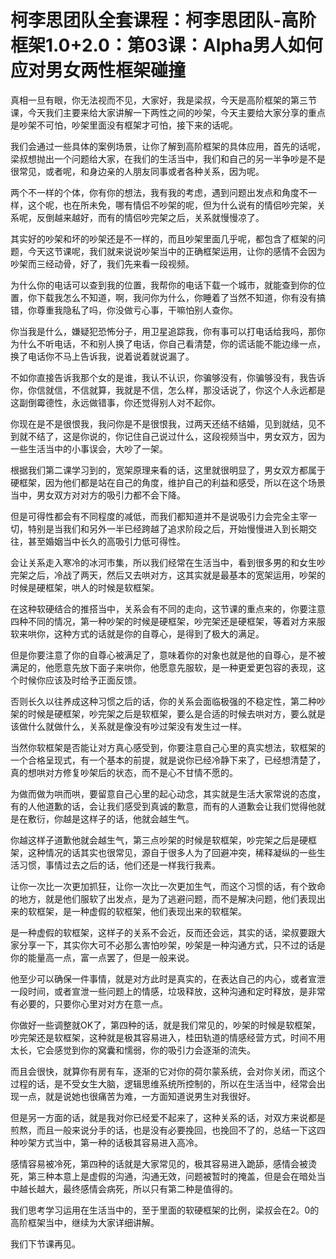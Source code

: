# 柯李思团队全套课程：柯李思团队-高阶框架1.0+2.0：第03课：Alpha男人如何应对男女两性框架碰撞

真相一旦有眼，你无法视而不见，大家好，我是梁叔，今天是高阶框架的第三节课，今天我们主要来给大家讲解一下两性之间的吵架，今天主要给大家分享的重点是吵架不可怕，吵架里面没有框架才可怕，接下来的话呢。

我们会通过一些具体的案例场景，让你了解到高阶框架的具体应用，首先的话呢，梁叔想抛出一个问题给大家，在我们的生活当中，我们和自己的另一半争吵是不是很常见，或者呢，和身边亲的人朋友同事或者各种关系，因为呢。

两个不一样的个体，你有你的想法，我有我的考虑，遇到问题出发点和角度不一样，这个呢，也在所未免，哪有情侣不吵架的呢，但为什么说有的情侣吵完架，关系呢，反倒越来越好，而有的情侣吵完架之后，关系就慢慢凉了。

其实好的吵架和坏的吵架还是不一样的，而且吵架里面几乎呢，都包含了框架的问题，今天这节课呢，我们就来说说吵架当中的正确框架运用，让你的感情不会因为吵架而三经动骨，好了，我们先来看一段视频。

为什么你的电话可以查到我的位置，我帮你的电话下载一个城市，就能查到你的位置，你下载我怎么不知道，啊，我问你为什么，你睡着了当然不知道，你有没有搞错，你尊重我隐私了吗，你没做亏心事，干嘛怕别人查你。

你当我是什么，嫌疑犯恐怖分子，用卫星追踪我，你有事可以打电话给我吗，那你为什么不听电话，不和别人换了电话，你自己看清楚，你的谎话能不能边缘一点，换了电话你不马上告诉我，说着说着就说漏了。

不如你直接告诉我那个女的是谁，我认不认识，你骗够没有，你骗够没有，我告诉你，你信就信，不信就算，我就是不信，怎么样，那没话说了，你这个人永远都是这副倒霉德性，永远做错事，你还觉得别人对不起你。

你现在是不是很恨我，我问你是不是很恨我，过两天还结不结婚，见到就结，见不到就不结了，这是你说的，你记住自己说过什么，这段视频当中，男女双方，因为一些生活当中的小事误会，大吵了一架。

根据我们第二课学习到的，宽架原理来看的话，这里就很明显了，男女双方都属于硬框架，因为他们都是站在自己的角度，维护自己的利益和感受，所以在这个场景当中，男女双方对对方的吸引力都不会下降。

但是可得性都会有不同程度的减低，而我们都知道并不是说吸引力会完全主宰一切，特别是当我们和另外一半已经跨越了追求阶段之后，开始慢慢进入到长期交往，甚至婚姻当中长久的高吸引力低可得性。

会让关系走入寒冷的冰河市集，所以我们经常在生活当中，看到很多男的和女生吵完架之后，冷战了两天，然后又去哄对方，这其实就是最基本的宽架运用，吵架的时候是硬框架，哄人的时候是软框架。

在这种软硬结合的推搭当中，关系会有不同的走向，这节课的重点来的，你要注意四种不同的情况，第一种吵架的时候是硬框架，吵完架还是硬框架，等着对方来服软来哄你，这种方式的话就是你的自尊心，是得到了极大的满足。

但是你要注意了你的自尊心被满足了，意味着你的对象也就是他的自尊心，是不被满足的，他愿意先放下面子来哄你，他愿意先服软，是一种更爱更包容的表现，这个时候你应该及时给予正面反馈。

否则长久以往养成这种习惯之后的话，你的关系会面临极强的不稳定性，第二种吵架的时候是硬框架，吵完架之后是软框架，要么是合适的时候去哄对方，要么就是该做什么就做什么，关系就是像没有吵过架没有发生过一样。

当然你软框架是否能让对方真心感受到，你要注意自己心里的真实想法，软框架的一个合格呈现式，有一个基本的前提，就是说你已经冷静下来了，已经想清楚了，真的想哄对方修复吵架后的状态，而不是心不甘情不愿的。

为做而做为哄而哄，要留意自己心里的起心动念，其实就是生活大家常说的态度，有的人他道歉的话，会让我们感受到真诚的歉意，而有的人道歉会让我们觉得他就是在敷衍，你越是这样子的话，他就会越生气。

你越这样子道歉他就会越生气，第三点吵架的时候是软框架，吵完架之后是硬框架，这种情况的话其实也很常见，源自于很多人为了回避冲突，稀释凝纵的一些生活习惯，事情过去之后的话，他们还是一样我行我素。

让你一次比一次更加抓狂，让你一次比一次更加生气，而这个习惯的话，有个致命的地方，就是他们服软了出发点，是为了逃避问题，而不是解决问题，他们表现出来的软框架，是一种虚假的软框架，他们表现出来的软框架。

是一种虚假的软框架，这样子的关系不会近，反而还会远，其实的话，梁叔要跟大家分享一下，其实你大可不必那么害怕吵架，吵架是一种沟通方式，只不过的话是你的能量高一点，富一点罢了，但是一般来说。

他至少可以确保一件事情，就是对方此时是真实的，在表达自己的内心，或者宣泄一段时间，或者宣泄一些问题上的情感，垃圾释放，这种沟通和定时释放，是非常有必要的，只要你心里对对方在意一点。

你做好一些调整就OK了，第四种的话，就是我们常见的，吵架的时候是软框架，吵完架还是软框架，这种就是极其容易进入，桂田轨道的情感经营方式，时间不用太长，它会感觉到你的窝囊和懦弱，你的吸引力会逐渐的流失。

而且会很快，就算你有房有车，逐渐的它对你的荷尔蒙系统，会对你关闭，而这个过程的话，是不受女生大脑，逻辑思维系统所控制的，所以在生活当中，经常会出现一点，就是说她也很痛苦为难，一方面知道说男生对我很好。

但是另一方面的话，就是我对你已经爱不起来了，这种关系的话，对双方来说都是煎熬，而且一般来说分手的话，也是没有必要挽回，也挽回不了的，总结一下这四种吵架方式当中，第一种的话极其容易进入高冷。

感情容易被冷死，第四种的话就是大家常见的，极其容易进入跪舔，感情会被烫死，第三种本意上是虚假的沟通，沟通无效，问题被暂时的掩盖，但是会在暗处当中越长越大，最终感情会病死，所以只有第二种是值得的。

我们思考学习运用在生活当中的，至于里面的软硬框架的比例，梁叔会在2。0的高阶框架当中，继续为大家详细讲解。

我们下节课再见。